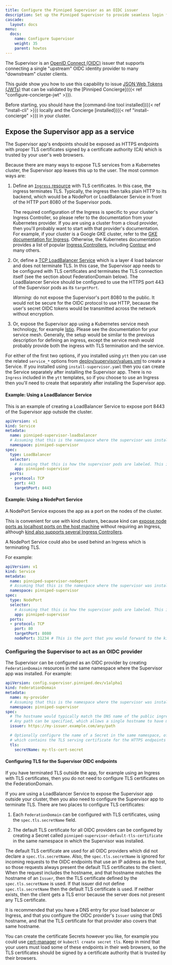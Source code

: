 ```yaml
---
title: Configure the Pinniped Supervisor as an OIDC issuer
description: Set up the Pinniped Supervisor to provide seamless login flows across multiple clusters.
cascade:
  layout: docs
menu:
  docs:
    name: Configure Supervisor
    weight: 35
    parent: howtos
---
```

The Supervisor is an [OpenID Connect (OIDC)](https://openid.net/connect/) issuer that supports connecting a single "upstream" OIDC identity provider to many "downstream" cluster clients.

This guide show you how to use this capability to issue [JSON Web Tokens (JWTs)](https://tools.ietf.org/html/rfc7519) that can be validated by the [Pinniped Concierge]({{< ref "configure-concierge-jwt" >}}).

Before starting, you should have the [command-line tool installed]({{< ref "install-cli" >}}) locally and the Concierge [installed]({{< ref "install-concierge" >}}) in your cluster.

## Expose the Supervisor app as a service

The Supervisor app's endpoints should be exposed as HTTPS endpoints with proper TLS certificates signed by a certificate authority (CA) which is trusted by your user's web browsers.

Because there are many ways to expose TLS services from a Kubernetes cluster, the Supervisor app leaves this up to the user.
The most common ways are:

1. Define an [`Ingress` resource](https://kubernetes.io/docs/concepts/services-networking/ingress/) with TLS certificates.
   In this case, the ingress terminates TLS. Typically, the ingress then talks plain HTTP to its backend,
   which would be a NodePort or LoadBalancer Service in front of the HTTP port 8080 of the Supervisor pods.

   The required configuration of the Ingress is specific to your cluster's Ingress Controller, so please refer to the
   documentation from your Kubernetes provider. If you are using a cluster from a cloud provider, then you'll probably
   want to start with that provider's documentation. For example, if your cluster is a Google GKE cluster, refer to
   the [GKE documentation for Ingress](https://cloud.google.com/kubernetes-engine/docs/concepts/ingress).
   Otherwise, the Kubernetes documentation provides a list of popular
   [Ingress Controllers](https://kubernetes.io/docs/concepts/services-networking/ingress-controllers/), including
   [Contour](https://projectcontour.io/) and many others.

1. Or, define a [TCP LoadBalancer Service](https://kubernetes.io/docs/concepts/services-networking/service/#loadbalancer)
   which is a layer 4 load balancer and does not terminate TLS. In this case, the Supervisor app needs to be
   configured with TLS certificates and terminates the TLS connection itself (see the section about FederationDomain
   below). The LoadBalancer Service should be configured to use the HTTPS port 443 of the Supervisor pods as its `targetPort`.

   *Warning:* do not expose the Supervisor's port 8080 to the public. It would not be secure for the OIDC protocol
   to use HTTP, because the user's secret OIDC tokens would be transmitted across the network without encryption.

1. Or, expose the Supervisor app using a Kubernetes service mesh technology, for example [Istio](https://istio.io/).
   Please see the documentation for your service mesh. Generally, the setup would be similar to the previous description
   for defining an ingress, except the service mesh would probably provide both the ingress with TLS termination
   and the service.

For either of the first two options, if you installed using `ytt` then you can use
the related `service_*` options from [deploy/supervisor/values.yml](values.yaml) to create a Service.
If you installed using `install-supervisor.yaml` then you can create
the Service separately after installing the Supervisor app. There is no `Ingress` included in the `ytt` templates,
so if you choose to use an Ingress then you'll need to create that separately after installing the Supervisor app.

#### Example: Using a LoadBalancer Service

This is an example of creating a LoadBalancer Service to expose port 8443 of the Supervisor app outside the cluster.

```yaml
apiVersion: v1
kind: Service
metadata:
  name: pinniped-supervisor-loadbalancer
  # Assuming that this is the namespace where the supervisor was installed. This is the default in install-supervisor.yaml.
  namespace: pinniped-supervisor
spec:
  type: LoadBalancer
  selector:
    # Assuming that this is how the supervisor pods are labeled. This is the default in install-supervisor.yaml.
    app: pinniped-supervisor
  ports:
  - protocol: TCP
    port: 443
    targetPort: 8443
```

#### Example: Using a NodePort Service

A NodePort Service exposes the app as a port on the nodes of the cluster.

This is convenient for use with kind clusters, because kind can
[expose node ports as localhost ports on the host machine](https://kind.sigs.k8s.io/docs/user/configuration/#extra-port-mappings)
without requiring an Ingress, although
[kind also supports several Ingress Controllers](https://kind.sigs.k8s.io/docs/user/ingress).

A NodePort Service could also be used behind an Ingress which is terminating TLS.

For example:

```yaml
apiVersion: v1
kind: Service
metadata:
  name: pinniped-supervisor-nodeport
  # Assuming that this is the namespace where the supervisor was installed. This is the default in install-supervisor.yaml.
  namespace: pinniped-supervisor
spec:
  type: NodePort
  selector:
    # Assuming that this is how the supervisor pods are labeled. This is the default in install-supervisor.yaml.
    app: pinniped-supervisor
  ports:
  - protocol: TCP
    port: 80
    targetPort: 8080
    nodePort: 31234 # This is the port that you would forward to the kind host. Or omit this key for a random port.
```

### Configuring the Supervisor to act as an OIDC provider

The Supervisor can be configured as an OIDC provider by creating `FederationDomain` resources
in the same namespace where the Supervisor app was installed. For example:

```yaml
apiVersion: config.supervisor.pinniped.dev/v1alpha1
kind: FederationDomain
metadata:
  name: my-provider
  # Assuming that this is the namespace where the supervisor was installed. This is the default in install-supervisor.yaml.
  namespace: pinniped-supervisor
spec:
  # The hostname would typically match the DNS name of the public ingress or load balancer for the cluster.
  # Any path can be specified, which allows a single hostname to have multiple different issuers. The path is optional.
  issuer: https://my-issuer.example.com/any/path

  # Optionally configure the name of a Secret in the same namespace, of type `kubernetes.io/tls`,
  # which contains the TLS serving certificate for the HTTPS endpoints served by this OIDC Provider.
  tls:
    secretName: my-tls-cert-secret
```

#### Configuring TLS for the Supervisor OIDC endpoints

If you have terminated TLS outside the app, for example using an Ingress with TLS certificates, then you do not need to
configure TLS certificates on the FederationDomain.

If you are using a LoadBalancer Service to expose the Supervisor app outside your cluster, then you
also need to configure the Supervisor app to terminate TLS. There are two places to configure TLS certificates:

1. Each `FederationDomain` can be configured with TLS certificates, using the `spec.tls.secretName` field.

1. The default TLS certificate for all OIDC providers can be configured by creating a Secret called
`pinniped-supervisor-default-tls-certificate` in the same namespace in which the Supervisor was installed.

The default TLS certificate are used for all OIDC providers which did not declare a `spec.tls.secretName`.
Also, the `spec.tls.secretName` is ignored for incoming requests to the OIDC endpoints
that use an IP address as the host, so those requests always present the default TLS certificates
to the client. When the request includes the hostname, and that hostname matches the hostname of an `Issuer`,
then the TLS certificate defined by the `spec.tls.secretName` is used. If that issuer did not
define `spec.tls.secretName` then the default TLS certificate is used. If neither exists,
then the client gets a TLS error because the server does not present any TLS certificate.

It is recommended that you have a DNS entry for your load balancer or Ingress, and that you configure the
OIDC provider's `Issuer` using that DNS hostname, and that the TLS certificate for that provider also
covers that same hostname.

You can create the certificate Secrets however you like, for example you could use [cert-manager](https://cert-manager.io/)
or `kubectl create secret tls`.
Keep in mind that your users must load some of these endpoints in their web browsers, so the TLS certificates
should be signed by a certificate authority that is trusted by their browsers.
